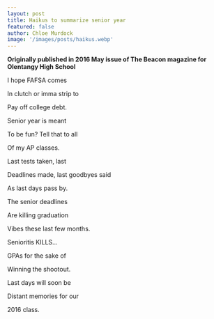 ```yaml
---
layout: post
title: Haikus to summarize senior year
featured: false
author: Chloe Murdock
image: '/images/posts/haikus.webp'
---
```


**Originally published in 2016 May issue of The Beacon magazine for Olentangy High School**

I hope FAFSA comes

In clutch or imma strip to

Pay off college debt.

Senior year is meant

To be fun? Tell that to all

Of my AP classes.

Last tests taken, last

Deadlines made, last goodbyes said

As last days pass by.

The senior deadlines

Are killing graduation

Vibes these last few months.

Senioritis KILLS…

GPAs for the sake of

Winning the shootout.

Last days will soon be

Distant memories for our

2016 class.
